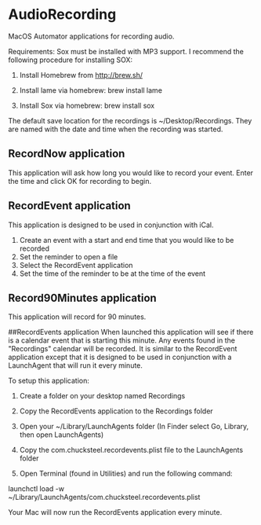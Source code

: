 # AudioRecording
MacOS Automator applications for recording audio.

Requirements:
Sox must be installed with MP3 support.
I recommend the following procedure for installing SOX:
1. Install Homebrew from http://brew.sh/

2. Install lame via homebrew:
   brew install lame

3. Install Sox via homebrew:
   brew install sox

The default save location for the recordings is ~/Desktop/Recordings. They are named with the date and time when the recording was started.

## RecordNow application
This application will ask how long you would like to record your event.
Enter the time and click OK for recording to begin.

## RecordEvent application
This application is designed to be used in conjunction with iCal.
1. Create an event with a start and end time that you would like to be recorded
2. Set the reminder to open a file
3. Select the RecordEvent application
4. Set the time of the reminder to be at the time of the event

## Record90Minutes application
This application will record for 90 minutes.

##RecordEvents application 
When launched this application will see if there is a calendar event that
is starting this minute. Any events found in the "Recordings" calendar
will be recorded. It is similar to the RecordEvent application except
that it is designed to be used in conjunction with a LaunchAgent that will
run it every minute. 

To setup this application:
1. Create a folder on your desktop named Recordings

2. Copy the RecordEvents application to the Recordings folder

3. Open your ~/Library/LaunchAgents folder (In Finder select Go, Library, then open LaunchAgents)

4. Copy the com.chucksteel.recordevents.plist file to the LaunchAgents folder

5. Open Terminal (found in Utilities) and run the following command:

  launchctl load -w ~/Library/LaunchAgents/com.chucksteel.recordevents.plist

Your Mac will now run the RecordEvents application every minute.
